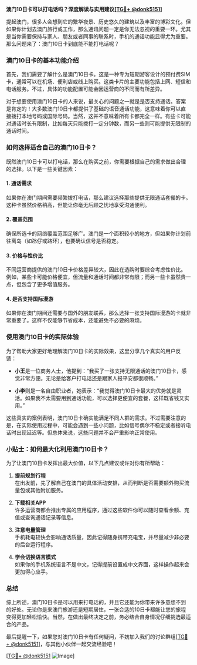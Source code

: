 **澳门10日卡可以打电话吗？深度解读与实用建议[[TG💪+ @donk5151](https://t.me/s/donk5151)]**

提起澳门，很多人会想到它的繁华夜景、历史悠久的建筑以及丰富的博彩文化。但如果你计划去澳门旅行或工作，那么通讯问题一定是你无法忽视的重要一环。尤其是当你需要保持与家人、朋友或者同事的联系时，手机的通话功能显得尤为重要。那么问题来了：澳门10日卡到底能不能打电话呢？

### 澳门10日卡的基本功能介绍

首先，我们需要了解什么是澳门10日卡。这是一种专为短期游客设计的预付费SIM卡，通常可以在机场、便利店或线上购买。这类卡片的主要功能包括上网、短信和电话服务。不过，具体的功能配置可能会因运营商的不同而有所差异。

对于想要使用澳门10日卡的人来说，最关心的问题之一就是是否支持通话。答案是肯定的！大多数澳门10日卡都提供了基础的语音通话功能，这意味着你可以直接拨打本地号码或国际号码。当然，这并不意味着所有卡都完全一样。有些卡可能对通话时长有限制，比如每天只能拨打一定分钟数，而另一些则可能提供无限制的通话时间。

### 如何选择适合自己的澳门10日卡？

既然澳门10日卡可以打电话，那么在购买之前，你需要根据自己的需求做出合理的选择。以下是一些关键因素：

#### 1. **通话需求**
   如果你在澳门期间需要频繁拨打电话，那么建议选择那些提供无限通话套餐的卡。这种卡虽然价格稍高，但能让你毫无后顾之忧地享受沟通便利。
   
#### 2. **覆盖范围**
   确保所选卡的网络覆盖范围足够广。澳门是一个面积较小的地方，但如果你计划前往离岛（如氹仔或路环），也要确认信号是否稳定。

#### 3. **价格与性价比**
   不同运营商提供的澳门10日卡价格差异较大，因此在选购时要综合考虑性价比。例如，某些卡可能价格便宜，但流量和通话时间都非常有限；而另一些卡虽然贵一点，但包含了更多增值服务。

#### 4. **是否支持国际漫游**
   如果你在澳门期间还需要与国外的朋友联系，那么选择一张支持国际漫游的卡就非常重要了。这样不仅能够节省成本，还能避免不必要的麻烦。

### 使用澳门10日卡的实际体验

为了帮助大家更好地理解澳门10日卡的实际效果，这里分享几个真实的用户反馈：

- **小王**是一位商务人士，他提到：“我买了一张支持无限通话的澳门10日卡，感觉非常方便。无论是给客户打电话还是跟家人报平安都很顺畅。”
  
- **小李**则是一名自由职业者，她表示：“我觉得澳门10日卡最大的优势就是灵活。如果我不太需要用到通话功能，可以选择更便宜的套餐，这样既省钱又实用。”

这些真实的案例表明，澳门10日卡确实能满足不同人群的需求。不过需要注意的是，在实际使用过程中，可能会遇到一些小问题，比如信号偶尔不稳定或者接听电话时出现延迟等。但总体来说，这些问题并不会严重影响正常使用。

### 小贴士：如何最大化利用澳门10日卡？

为了让澳门10日卡发挥出最大价值，以下几点建议或许对你有所帮助：

1. **提前规划行程**  
   在出发前，先了解自己在澳门的具体活动安排，从而判断是否需要额外购买流量包或其他附加服务。

2. **下载相关APP**  
   许多运营商都会推出专属的应用程序，通过这些软件你可以随时查看余额、充值或查询通话记录等信息。

3. **注意电量管理**  
   手机耗电较快会影响通话质量，因此记得随身携带充电宝，并尽量减少非必要的后台运行程序。

4. **学会切换语言模式**  
   如果你的手机系统语言不是中文，记得提前设置成中文界面，这样操作起来会更加得心应手。

### 总结

综上所述，澳门10日卡是可以用来打电话的，并且它还能为你带来许多意想不到的好处。无论你是来澳门旅游还是短期居住，一张合适的10日卡都能让您的旅程变得更加轻松愉快。当然，在做出最终决定之前，务必结合自身情况仔细挑选最适合的产品。

最后提醒一下，如果您对澳门10日卡有任何疑问，不妨加入我们的讨论群组[[TG💪+ @donk5151](https://t.me/s/donk5151)]，与其他小伙伴一起交流经验吧！

[[TG💪+ @donk5151](https://t.me/s/donk5151) ![Image](https://i.postimg.cc/rwNCRYN7/Snipaste-2025-04-30-17-27-05.png)]